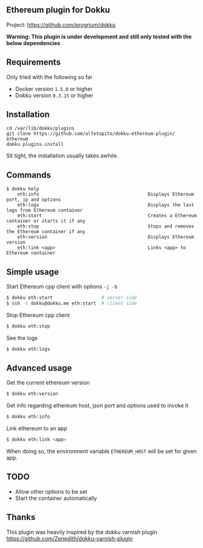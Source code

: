 Ethereum plugin for Dokku
---------------------------

Project: https://github.com/progrium/dokku

**Warning: This plugin is under development and still only tested with the below dependencies**

Requirements
------------

Only tried with the following so far

* Docker version `1.5.0` or higher
* Dokku version `0.3.15` or higher

Installation
------------
```
cd /var/lib/dokku/plugins
git clone https://github.com/alfetopito/dokku-ethereum-plugin/ ethereum
dokku plugins-install
```

Sit tight, the installation usually takes awhile.

Commands
--------
```
$ dokku help
    eth:info                                        Displays Ethereum port, ip and options
    eth:logs                                        Displays the last logs from Ethereum container
    eth:start                                       Creates a Ethereum container or starts it if any
    eth:stop                                        Stops and removes the Ethereum container if any
    eth:version                                     Displays Ethereum version
    eth:link <app>                                  Links <app> to Ethereum container
```

Simple usage
------------

Start Ethereum cpp client with options `-j -b`

```bash
$ dokku eth:start                  # server side
$ ssh -t dokku@dokku.me eth:start  # client side
```

Stop Ethereum cpp client

```bash
$ dokku eth:stop
```

See the logs

```bash
$ dokku eth:logs
```

Advanced usage
--------------

Get the current ethereum version

```bash
$ dokku eth:version
```

Get info regarding ethereum host, json port and options used to invoke it

```bash
$ dokku eth:info
```

Link ethereum to an app

```bash
$ dokku eth:link <app>
```

When doing so, the environment variable `ETHEREUM_HOST` will be set for given app.

TODO
----

* Allow other options to be set
* Start the container automatically

Thanks
------

This plugin was heavily inspired by the dokku varnish plugin https://github.com/Zenedith/dokku-varnish-plugin

